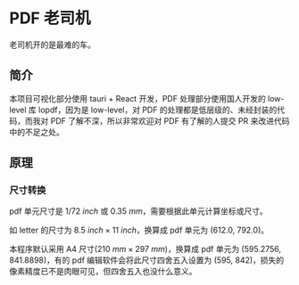 # PDF 老司机

老司机开的是最难的车。

## 简介

本项目可视化部分使用 tauri + React 开发，PDF 处理部分使用国人开发的 low-level 库 lopdf，因为是 low-level，对 PDF 的处理都是低层级的、未经封装的代码，而我对 PDF 了解不深，所以非常欢迎对 PDF 有了解的人提交 PR 来改进代码中的不足之处。

## 原理

### 尺寸转换

pdf 单元尺寸是 $1/72\ inch$ 或 $0.35\ mm$，需要根据此单元计算坐标或尺寸。

如 letter 的尺寸为 $8.5\ inch \times 11\ inch$，换算成 pdf 单元为 (612.0, 792.0)。

本程序默认采用 A4 尺寸($210\ mm \times 297\ mm$)，换算成 pdf 单元为 (595.2756, 841.8898)，有的 pdf 编辑软件会将此尺寸四舍五入设置为 (595, 842)，损失的像素精度已不是肉眼可见，但四舍五入也没什么意义。
